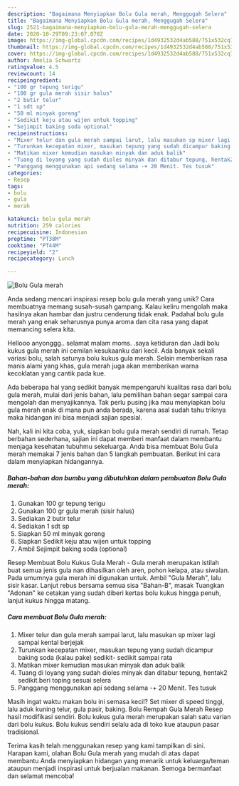 ```yaml
---
description: "Bagaimana Menyiapkan Bolu Gula merah, Menggugah Selera"
title: "Bagaimana Menyiapkan Bolu Gula merah, Menggugah Selera"
slug: 2521-bagaimana-menyiapkan-bolu-gula-merah-menggugah-selera
date: 2020-10-29T09:23:07.078Z
image: https://img-global.cpcdn.com/recipes/1d4932532d4ab588/751x532cq70/bolu-gula-merah-foto-resep-utama.jpg
thumbnail: https://img-global.cpcdn.com/recipes/1d4932532d4ab588/751x532cq70/bolu-gula-merah-foto-resep-utama.jpg
cover: https://img-global.cpcdn.com/recipes/1d4932532d4ab588/751x532cq70/bolu-gula-merah-foto-resep-utama.jpg
author: Amelia Schwartz
ratingvalue: 4.5
reviewcount: 14
recipeingredient:
- "100 gr tepung terigu"
- "100 gr gula merah sisir halus"
- "2 butir telur"
- "1 sdt sp"
- "50 ml minyak goreng"
- "Sedikit keju atau wijen untuk topping"
- "Sejimpit baking soda optional"
recipeinstructions:
- "Mixer telur dan gula merah sampai larut, lalu masukan sp mixer lagi sampai kental berjejak"
- "Turunkan kecepatan mixer, masukan tepung yang sudah dicampur baking soda (kalau pake) sedikit- sedikit sampai rata"
- "Matikan mixer kemudian masukan minyak dan aduk balik"
- "Tuang di loyang yang sudah dioles minyak dan ditabur tepung, hentak2 sedikit.beri toping sesuai selera"
- "Panggang menggunakan api sedang selama -+ 20 Menit. Tes tusuk"
categories:
- Resep
tags:
- bolu
- gula
- merah

katakunci: bolu gula merah 
nutrition: 259 calories
recipecuisine: Indonesian
preptime: "PT38M"
cooktime: "PT44M"
recipeyield: "2"
recipecategory: Lunch

---
```



![Bolu Gula merah](https://img-global.cpcdn.com/recipes/1d4932532d4ab588/751x532cq70/bolu-gula-merah-foto-resep-utama.jpg)

Anda sedang mencari inspirasi resep bolu gula merah yang unik? Cara membuatnya memang susah-susah gampang. Kalau keliru mengolah maka hasilnya akan hambar dan justru cenderung tidak enak. Padahal bolu gula merah yang enak seharusnya punya aroma dan cita rasa yang dapat memancing selera kita.

Hellooo anyonggg.. selamat malam moms. .saya ketiduran dan Jadi bolu kukus gula merah ini cemilan kesukaanku dari kecil. Ada banyak sekali variasi bolu, salah satunya bolu kukus gula merah. Selain memberikan rasa manis alami yang khas, gula merah juga akan memberikan warna kecoklatan yang cantik pada kue.

Ada beberapa hal yang sedikit banyak mempengaruhi kualitas rasa dari bolu gula merah, mulai dari jenis bahan, lalu pemilihan bahan segar sampai cara mengolah dan menyajikannya. Tak perlu pusing jika mau menyiapkan bolu gula merah enak di mana pun anda berada, karena asal sudah tahu triknya maka hidangan ini bisa menjadi sajian spesial.


Nah, kali ini kita coba, yuk, siapkan bolu gula merah sendiri di rumah. Tetap berbahan sederhana, sajian ini dapat memberi manfaat dalam membantu menjaga kesehatan tubuhmu sekeluarga. Anda bisa membuat Bolu Gula merah memakai 7 jenis bahan dan 5 langkah pembuatan. Berikut ini cara dalam menyiapkan hidangannya.

<!--inarticleads1-->

##### Bahan-bahan dan bumbu yang dibutuhkan dalam pembuatan Bolu Gula merah:

1. Gunakan 100 gr tepung terigu
1. Gunakan 100 gr gula merah (sisir halus)
1. Sediakan 2 butir telur
1. Sediakan 1 sdt sp
1. Siapkan 50 ml minyak goreng
1. Siapkan Sedikit keju atau wijen untuk topping
1. Ambil Sejimpit baking soda (optional)


Resep Membuat Bolu Kukus Gula Merah - Gula merah merupakan istilah buat semua jenis gula nan dihasilkan oleh aren, pohon kelapa, atau siwalan. Pada umumnya gula merah ini digunakan untuk. Ambil &#34;Gula Merah&#34;, lalu sisir kasar. Lanjut rebus bersama semua sisa &#34;Bahan-B&#34;, masak Tuangkan &#34;Adonan&#34; ke cetakan yang sudah diberi kertas bolu kukus hingga penuh, lanjut kukus hingga matang. 

<!--inarticleads2-->

##### Cara membuat Bolu Gula merah:

1. Mixer telur dan gula merah sampai larut, lalu masukan sp mixer lagi sampai kental berjejak
1. Turunkan kecepatan mixer, masukan tepung yang sudah dicampur baking soda (kalau pake) sedikit- sedikit sampai rata
1. Matikan mixer kemudian masukan minyak dan aduk balik
1. Tuang di loyang yang sudah dioles minyak dan ditabur tepung, hentak2 sedikit.beri toping sesuai selera
1. Panggang menggunakan api sedang selama -+ 20 Menit. Tes tusuk


Masih ingat waktu makan bolu ini semasa kecil? Set mixer di speed tinggi, lalu aduk kuning telur, gula pasir, baking. Bolu Rempah Gula Merah Resep hasil modifikasi sendiri. Bolu kukus gula merah merupakan salah satu varian dari bolu kukus. Bolu kukus sendiri selalu ada di toko kue ataupun pasar tradisional. 

Terima kasih telah menggunakan resep yang kami tampilkan di sini. Harapan kami, olahan Bolu Gula merah yang mudah di atas dapat membantu Anda menyiapkan hidangan yang menarik untuk keluarga/teman ataupun menjadi inspirasi untuk berjualan makanan. Semoga bermanfaat dan selamat mencoba!
